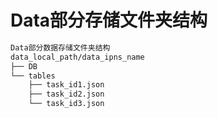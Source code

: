 # Data部分存储文件夹结构
```sh
Data部分数据存储文件夹结构
data_local_path/data_ipns_name
├── DB
└── tables
    ├── task_id1.json
    ├── task_id2.json
    └── task_id3.json

```
